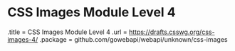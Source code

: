 # CSS Images Module Level 4

.title = CSS Images Module Level 4
.url = <https://drafts.csswg.org/css-images-4/>
.package = github.com/gowebapi/webapi/unknown/css-images
